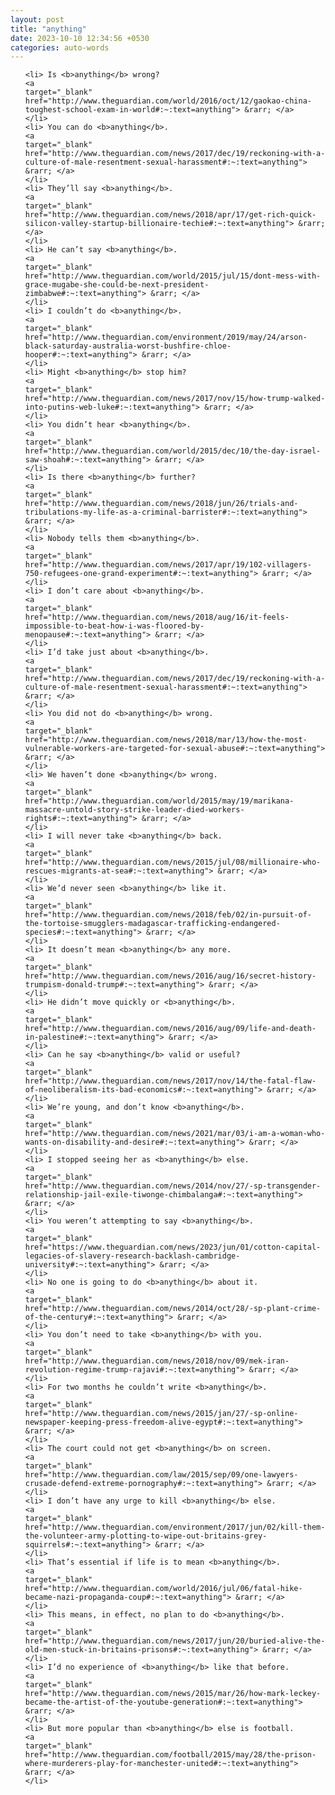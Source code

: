 ```yaml
---
layout: post
title: "anything"
date: 2023-10-10 12:34:56 +0530
categories: auto-words
---
```

<ol>

    <li> Is <b>anything</b> wrong?
    <a 
    target="_blank" 
    href="http://www.theguardian.com/world/2016/oct/12/gaokao-china-toughest-school-exam-in-world#:~:text=anything"> &rarr; </a>
    </li>
    <li> You can do <b>anything</b>.
    <a 
    target="_blank" 
    href="http://www.theguardian.com/news/2017/dec/19/reckoning-with-a-culture-of-male-resentment-sexual-harassment#:~:text=anything"> &rarr; </a>
    </li>
    <li> They’ll say <b>anything</b>.
    <a 
    target="_blank" 
    href="http://www.theguardian.com/news/2018/apr/17/get-rich-quick-silicon-valley-startup-billionaire-techie#:~:text=anything"> &rarr; </a>
    </li>
    <li> He can’t say <b>anything</b>.
    <a 
    target="_blank" 
    href="http://www.theguardian.com/world/2015/jul/15/dont-mess-with-grace-mugabe-she-could-be-next-president-zimbabwe#:~:text=anything"> &rarr; </a>
    </li>
    <li> I couldn’t do <b>anything</b>.
    <a 
    target="_blank" 
    href="http://www.theguardian.com/environment/2019/may/24/arson-black-saturday-australia-worst-bushfire-chloe-hooper#:~:text=anything"> &rarr; </a>
    </li>
    <li> Might <b>anything</b> stop him?
    <a 
    target="_blank" 
    href="http://www.theguardian.com/news/2017/nov/15/how-trump-walked-into-putins-web-luke#:~:text=anything"> &rarr; </a>
    </li>
    <li> You didn’t hear <b>anything</b>.
    <a 
    target="_blank" 
    href="http://www.theguardian.com/world/2015/dec/10/the-day-israel-saw-shoah#:~:text=anything"> &rarr; </a>
    </li>
    <li> Is there <b>anything</b> further?
    <a 
    target="_blank" 
    href="http://www.theguardian.com/news/2018/jun/26/trials-and-tribulations-my-life-as-a-criminal-barrister#:~:text=anything"> &rarr; </a>
    </li>
    <li> Nobody tells them <b>anything</b>.
    <a 
    target="_blank" 
    href="http://www.theguardian.com/news/2017/apr/19/102-villagers-750-refugees-one-grand-experiment#:~:text=anything"> &rarr; </a>
    </li>
    <li> I don’t care about <b>anything</b>.
    <a 
    target="_blank" 
    href="http://www.theguardian.com/news/2018/aug/16/it-feels-impossible-to-beat-how-i-was-floored-by-menopause#:~:text=anything"> &rarr; </a>
    </li>
    <li> I’d take just about <b>anything</b>.
    <a 
    target="_blank" 
    href="http://www.theguardian.com/news/2017/dec/19/reckoning-with-a-culture-of-male-resentment-sexual-harassment#:~:text=anything"> &rarr; </a>
    </li>
    <li> You did not do <b>anything</b> wrong.
    <a 
    target="_blank" 
    href="http://www.theguardian.com/news/2018/mar/13/how-the-most-vulnerable-workers-are-targeted-for-sexual-abuse#:~:text=anything"> &rarr; </a>
    </li>
    <li> We haven’t done <b>anything</b> wrong.
    <a 
    target="_blank" 
    href="http://www.theguardian.com/world/2015/may/19/marikana-massacre-untold-story-strike-leader-died-workers-rights#:~:text=anything"> &rarr; </a>
    </li>
    <li> I will never take <b>anything</b> back.
    <a 
    target="_blank" 
    href="http://www.theguardian.com/news/2015/jul/08/millionaire-who-rescues-migrants-at-sea#:~:text=anything"> &rarr; </a>
    </li>
    <li> We’d never seen <b>anything</b> like it.
    <a 
    target="_blank" 
    href="http://www.theguardian.com/news/2018/feb/02/in-pursuit-of-the-tortoise-smugglers-madagascar-trafficking-endangered-species#:~:text=anything"> &rarr; </a>
    </li>
    <li> It doesn’t mean <b>anything</b> any more.
    <a 
    target="_blank" 
    href="http://www.theguardian.com/news/2016/aug/16/secret-history-trumpism-donald-trump#:~:text=anything"> &rarr; </a>
    </li>
    <li> He didn’t move quickly or <b>anything</b>.
    <a 
    target="_blank" 
    href="http://www.theguardian.com/news/2016/aug/09/life-and-death-in-palestine#:~:text=anything"> &rarr; </a>
    </li>
    <li> Can he say <b>anything</b> valid or useful?
    <a 
    target="_blank" 
    href="http://www.theguardian.com/news/2017/nov/14/the-fatal-flaw-of-neoliberalism-its-bad-economics#:~:text=anything"> &rarr; </a>
    </li>
    <li> We’re young, and don’t know <b>anything</b>.
    <a 
    target="_blank" 
    href="http://www.theguardian.com/news/2021/mar/03/i-am-a-woman-who-wants-on-disability-and-desire#:~:text=anything"> &rarr; </a>
    </li>
    <li> I stopped seeing her as <b>anything</b> else.
    <a 
    target="_blank" 
    href="http://www.theguardian.com/news/2014/nov/27/-sp-transgender-relationship-jail-exile-tiwonge-chimbalanga#:~:text=anything"> &rarr; </a>
    </li>
    <li> You weren’t attempting to say <b>anything</b>.
    <a 
    target="_blank" 
    href="https://www.theguardian.com/news/2023/jun/01/cotton-capital-legacies-of-slavery-research-backlash-cambridge-university#:~:text=anything"> &rarr; </a>
    </li>
    <li> No one is going to do <b>anything</b> about it.
    <a 
    target="_blank" 
    href="http://www.theguardian.com/news/2014/oct/28/-sp-plant-crime-of-the-century#:~:text=anything"> &rarr; </a>
    </li>
    <li> You don’t need to take <b>anything</b> with you.
    <a 
    target="_blank" 
    href="http://www.theguardian.com/news/2018/nov/09/mek-iran-revolution-regime-trump-rajavi#:~:text=anything"> &rarr; </a>
    </li>
    <li> For two months he couldn’t write <b>anything</b>.
    <a 
    target="_blank" 
    href="http://www.theguardian.com/news/2015/jan/27/-sp-online-newspaper-keeping-press-freedom-alive-egypt#:~:text=anything"> &rarr; </a>
    </li>
    <li> The court could not get <b>anything</b> on screen.
    <a 
    target="_blank" 
    href="http://www.theguardian.com/law/2015/sep/09/one-lawyers-crusade-defend-extreme-pornography#:~:text=anything"> &rarr; </a>
    </li>
    <li> I don’t have any urge to kill <b>anything</b> else.
    <a 
    target="_blank" 
    href="http://www.theguardian.com/environment/2017/jun/02/kill-them-the-volunteer-army-plotting-to-wipe-out-britains-grey-squirrels#:~:text=anything"> &rarr; </a>
    </li>
    <li> That’s essential if life is to mean <b>anything</b>.
    <a 
    target="_blank" 
    href="http://www.theguardian.com/world/2016/jul/06/fatal-hike-became-nazi-propaganda-coup#:~:text=anything"> &rarr; </a>
    </li>
    <li> This means, in effect, no plan to do <b>anything</b>.
    <a 
    target="_blank" 
    href="http://www.theguardian.com/news/2017/jun/20/buried-alive-the-old-men-stuck-in-britains-prisons#:~:text=anything"> &rarr; </a>
    </li>
    <li> I’d no experience of <b>anything</b> like that before.
    <a 
    target="_blank" 
    href="http://www.theguardian.com/news/2015/mar/26/how-mark-leckey-became-the-artist-of-the-youtube-generation#:~:text=anything"> &rarr; </a>
    </li>
    <li> But more popular than <b>anything</b> else is football.
    <a 
    target="_blank" 
    href="http://www.theguardian.com/football/2015/may/28/the-prison-where-murderers-play-for-manchester-united#:~:text=anything"> &rarr; </a>
    </li>